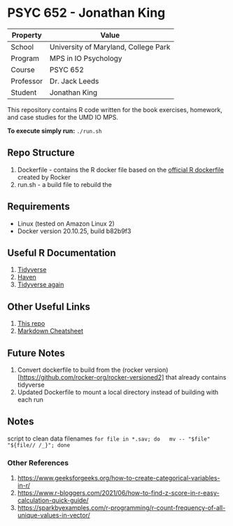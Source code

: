 # PSYC 652 - Jonathan King

|Property|Value|
|----|---|
|School | University of Maryland, College Park|
|Program| MPS in IO Psychology|
|Course| PSYC 652|
|Professor| Dr. Jack Leeds|
|Student| Jonathan King|

This repository contains R code written for the book exercises, homework, and case studies for the UMD IO MPS.

**To execute simply run:** `./run.sh`

## Repo Structure
1. Dockerfile - contains the R docker file based on the [official R dockerfile](https://hub.docker.com/_/r-base) created by Rocker
2. run.sh - a build file to rebuild the


##  Requirements
- Linux (tested on Amazon Linux 2)
- Docker version 20.10.25, build b82b9f3


## Useful R Documentation
1. [Tidyverse](https://uomresearchit.github.io/r-tidyverse-intro/04-dplyr/)
2. [Haven](https://haven.tidyverse.org/)
3. [Tidyverse again](https://dplyr.tidyverse.org/reference/mutate.html)


## Other Useful Links
1. [This repo](https://github.com/sigfriedjk/psyc-652-winter2023-king/tree/master)
2. [Markdown Cheatsheet](https://www.markdownguide.org/cheat-sheet/)

## Future Notes
1. Convert dockerfile to build from the (rocker version)[https://github.com/rocker-org/rocker-versioned2] that already contains tidyverse
2. Updated Dockerfile to mount a local directory instead of building with each run


## Notes
script to clean data filenames `for file in *.sav; do   mv -- "$file" "${file// /_}"; done`

### Other References
1. https://www.geeksforgeeks.org/how-to-create-categorical-variables-in-r/
2. https://www.r-bloggers.com/2021/06/how-to-find-z-score-in-r-easy-calculation-quick-guide/
3. https://sparkbyexamples.com/r-programming/r-count-frequency-of-all-unique-values-in-vector/